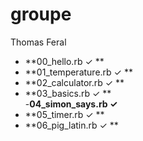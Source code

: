 # groupe
Thomas Feral 

- **00_hello.rb ✓ **	
- **01_temperature.rb ✓ **
- **02_calculator.rb ✓ **	
- **03_basics.rb ✓ **	
-**04_simon_says.rb ✓**	
- **05_timer.rb ✓ **	
- **06_pig_latin.rb ✓ **


